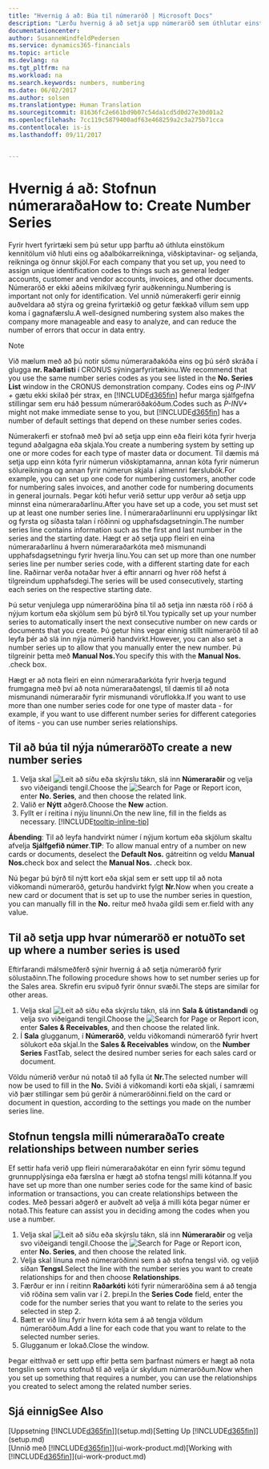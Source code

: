 ```yaml
---
title: "Hvernig á að: Búa til númeraröð | Microsoft Docs"
description: "Lærðu hvernig á að setja upp númeraröð sem úthlutar einstökum auðkenniskóðum til reikninga og skjala í Dynamics 365 for Financials."
documentationcenter: 
author: SusanneWindfeldPedersen
ms.service: dynamics365-financials
ms.topic: article
ms.devlang: na
ms.tgt_pltfrm: na
ms.workload: na
ms.search.keywords: numbers, numbering
ms.date: 06/02/2017
ms.author: solsen
ms.translationtype: Human Translation
ms.sourcegitcommit: 81636fc2e661bd9b07c54da1cd5d0d27e30d01a2
ms.openlocfilehash: 7cc119c5879400adf63e468259a2c3a275b71cca
ms.contentlocale: is-is
ms.lasthandoff: 09/11/2017


---
```

# <a name="how-to-create-number-series"></a><span data-ttu-id="8c500-103">Hvernig á að: Stofnun númeraraða</span><span class="sxs-lookup"><span data-stu-id="8c500-103">How to: Create Number Series</span></span>
<span data-ttu-id="8c500-104">Fyrir hvert fyrirtæki sem þú setur upp þarftu að úthluta einstökum kennitölum við hluti eins og aðalbókarreikninga, viðskiptavinar- og seljanda, reikninga og önnur skjöl.</span><span class="sxs-lookup"><span data-stu-id="8c500-104">For each company that you set up, you need to assign unique identification codes to things such as general ledger accounts, customer and vendor accounts, invoices, and other documents.</span></span> <span data-ttu-id="8c500-105">Númeraröð er ekki aðeins mikilvæg fyrir auðkenningu.</span><span class="sxs-lookup"><span data-stu-id="8c500-105">Numbering is important not only for identification.</span></span> <span data-ttu-id="8c500-106">Vel unnið númerakerfi gerir einnig auðveldara að stýra og greina fyrirtækið og getur fækkað villum sem upp koma í gagnafærslu.</span><span class="sxs-lookup"><span data-stu-id="8c500-106">A well-designed numbering system also makes the company more manageable and easy to analyze, and can reduce the number of errors that occur in data entry.</span></span>

> [!NOTE]  
>   <span data-ttu-id="8c500-107">Við mælum með að þú notir sömu númeraraðakóða eins og þú sérð skráða í glugga **nr. Raðarlisti** í CRONUS sýningarfyrirtækinu.</span><span class="sxs-lookup"><span data-stu-id="8c500-107">We recommend that you use the same number series codes as you see listed in the **No. Series List** window in the CRONUS demonstration company.</span></span> <span data-ttu-id="8c500-108">Codes eins og *P-INV +* gætu ekki skilað þér strax, en [!INCLUDE[d365fin](includes/d365fin_md.md)] hefur marga sjálfgefna stillingar sem eru háð þessum númeraröðakóðum.</span><span class="sxs-lookup"><span data-stu-id="8c500-108">Codes such as *P-INV+* might not make immediate sense to you, but [!INCLUDE[d365fin](includes/d365fin_md.md)] has a number of default settings that depend on these number series codes.</span></span>

<span data-ttu-id="8c500-109">Númerakerfi er stofnað með því að setja upp einn eða fleiri kóta fyrir hverja tegund aðalgagna eða skjala.</span><span class="sxs-lookup"><span data-stu-id="8c500-109">You create a numbering system by setting up one or more codes for each type of master data or document.</span></span> <span data-ttu-id="8c500-110">Til dæmis má setja upp einn kóta fyrir númerun viðskiptamanna, annan kóta fyrir númerun sölureikninga og annan fyrir númerun skjala í almennri færslubók.</span><span class="sxs-lookup"><span data-stu-id="8c500-110">For example, you can set up one code for numbering customers, another code for numbering sales invoices, and another code for numbering documents in general journals.</span></span> <span data-ttu-id="8c500-111">Þegar kóti hefur verið settur upp verður að setja upp minnst eina númeraraðarlínu.</span><span class="sxs-lookup"><span data-stu-id="8c500-111">After you have set up a code, you set must set up at least one number series line.</span></span> <span data-ttu-id="8c500-112">Í númeraraðarlínunni eru upplýsingar líkt og fyrsta og síðasta talan í röðinni og upphafsdagsetningin.</span><span class="sxs-lookup"><span data-stu-id="8c500-112">The number series line contains information such as the first and last number in the series and the starting date.</span></span> <span data-ttu-id="8c500-113">Hægt er að setja upp fleiri en eina númeraraðarlínu á hvern númeraraðarkóta með mismunandi upphafsdagsetningu fyrir hverja línu.</span><span class="sxs-lookup"><span data-stu-id="8c500-113">You can set up more than one number series line per number series code, with a different starting date for each line.</span></span> <span data-ttu-id="8c500-114">Raðirnar verða notaðar hver á eftir annarri og hver röð hefst á tilgreindum upphafsdegi.</span><span class="sxs-lookup"><span data-stu-id="8c500-114">The series will be used consecutively, starting each series on the respective starting date.</span></span>

<span data-ttu-id="8c500-115">Þú setur venjulega upp númeraröðina þína til að setja inn næsta röð í röð á nýjum kortum eða skjölum sem þú býrð til.</span><span class="sxs-lookup"><span data-stu-id="8c500-115">You typically set up your number series to automatically insert the next consecutive number on new cards or documents that you create.</span></span> <span data-ttu-id="8c500-116">Þú getur hins vegar einnig stillt númeraröð til að leyfa þér að slá inn nýja númerið handvirkt.</span><span class="sxs-lookup"><span data-stu-id="8c500-116">However, you can also set a number series up to allow that you manually enter the new number.</span></span> <span data-ttu-id="8c500-117">Þú tilgreinir þetta með **Manual Nos.**</span><span class="sxs-lookup"><span data-stu-id="8c500-117">You specify this with the **Manual Nos.**</span></span> <span data-ttu-id="8c500-118">.</span><span class="sxs-lookup"><span data-stu-id="8c500-118">check box.</span></span>

<span data-ttu-id="8c500-119">Hægt er að nota fleiri en einn númeraraðarkóta fyrir hverja tegund frumgagna með því að nota númeraraðatengsl, til dæmis til að nota mismunandi númeraraðir fyrir mismunandi vöruflokka.</span><span class="sxs-lookup"><span data-stu-id="8c500-119">If you want to use more than one number series code for one type of master data - for example, if you want to use different number series for different categories of items - you can use number series relationships.</span></span>

## <a name="to-create-a-new-number-series"></a><span data-ttu-id="8c500-120">Til að búa til nýja númeraröð</span><span class="sxs-lookup"><span data-stu-id="8c500-120">To create a new number series</span></span>
1. <span data-ttu-id="8c500-121">Velja skal ![Leit að síðu eða skýrslu](media/ui-search/search_small.png "Leit að síðu eða skýrslu táknið") tákn, slá inn **Númeraraðir** og velja svo viðeigandi tengil.</span><span class="sxs-lookup"><span data-stu-id="8c500-121">Choose the ![Search for Page or Report](media/ui-search/search_small.png "Search for Page or Report icon") icon, enter **No. Series**, and then choose the related link.</span></span>
2. <span data-ttu-id="8c500-122">Valið er **Nýtt** aðgerð.</span><span class="sxs-lookup"><span data-stu-id="8c500-122">Choose the **New** action.</span></span>
3. <span data-ttu-id="8c500-123">Fyllt er í reitina í nýju línunni.</span><span class="sxs-lookup"><span data-stu-id="8c500-123">On the new line, fill in the fields as necessary.</span></span> [!INCLUDE[tooltip-inline-tip](includes/tooltip-inline-tip_md.md)]

<span data-ttu-id="8c500-124">**Ábending**: Til að leyfa handvirkt númer í nýjum kortum eða skjölum skaltu afvelja **Sjálfgefið númer**.</span><span class="sxs-lookup"><span data-stu-id="8c500-124">**TIP**: To allow manual entry of a number on new cards or documents, deselect the **Default Nos.**</span></span> <span data-ttu-id="8c500-125">gátreitinn og veldu **Manual Nos.**</span><span class="sxs-lookup"><span data-stu-id="8c500-125">check box and select the **Manual Nos.**</span></span> <span data-ttu-id="8c500-126">.</span><span class="sxs-lookup"><span data-stu-id="8c500-126">check box.</span></span>

<span data-ttu-id="8c500-127">Nú þegar þú býrð til nýtt kort eða skjal sem er sett upp til að nota viðkomandi númeraröð, geturðu handvirkt fylgt **Nr.**</span><span class="sxs-lookup"><span data-stu-id="8c500-127">Now when you create a new card or document that is set up to use the number series in question, you can manually fill in the **No.**</span></span> <span data-ttu-id="8c500-128">reitur með hvaða gildi sem er.</span><span class="sxs-lookup"><span data-stu-id="8c500-128">field with any value.</span></span>  

## <a name="to-set-up-where-a-number-series-is-used"></a><span data-ttu-id="8c500-129">Til að setja upp hvar númeraröð er notuð</span><span class="sxs-lookup"><span data-stu-id="8c500-129">To set up where a number series is used</span></span>
<span data-ttu-id="8c500-130">Eftirfarandi málsmeðferð sýnir hvernig á að setja númeraröð fyrir sölustaðinn.</span><span class="sxs-lookup"><span data-stu-id="8c500-130">The following procedure shows how to set number series up for the Sales area.</span></span> <span data-ttu-id="8c500-131">Skrefin eru svipuð fyrir önnur svæði.</span><span class="sxs-lookup"><span data-stu-id="8c500-131">The steps are similar for other areas.</span></span>
1. <span data-ttu-id="8c500-132">Velja skal ![Leit að síðu eða skýrslu](media/ui-search/search_small.png "Leit að síðu eða skýrslu táknið") tákn, slá inn **Sala & útistandandi** og velja svo viðeigandi tengil.</span><span class="sxs-lookup"><span data-stu-id="8c500-132">Choose the ![Search for Page or Report](media/ui-search/search_small.png "Search for Page or Report icon") icon, enter **Sales & Receivables**, and then choose the related link.</span></span>
2. <span data-ttu-id="8c500-133">Í **Sala** glugganum, í **Númeraröð**, veldu viðkomandi númeraröð fyrir hvert sölukort eða skjal.</span><span class="sxs-lookup"><span data-stu-id="8c500-133">In the **Sales & Receivables** window, on the **Number Series** FastTab, select the desired number series for each sales card or document.</span></span>

<span data-ttu-id="8c500-134">Völdu númerið verður nú notað til að fylla út **Nr.**</span><span class="sxs-lookup"><span data-stu-id="8c500-134">The selected number will now be used to fill in the **No.**</span></span> <span data-ttu-id="8c500-135">Sviði á viðkomandi korti eða skjali, í samræmi við þær stillingar sem þú gerðir á númeraröðinni.</span><span class="sxs-lookup"><span data-stu-id="8c500-135">field on the card or document in question, according to the settings you made on the number series line.</span></span>

## <a name="to-create-relationships-between-number-series"></a><span data-ttu-id="8c500-136">Stofnun tengsla milli númeraraða</span><span class="sxs-lookup"><span data-stu-id="8c500-136">To create relationships between number series</span></span>
<span data-ttu-id="8c500-137">Ef settir hafa verið upp fleiri númeraraðakótar en einn fyrir sömu tegund grunnupplýsinga eða færslna er hægt að stofna tengsl milli kótanna.</span><span class="sxs-lookup"><span data-stu-id="8c500-137">If you have set up more than one number series code for the same kind of basic information or transactions, you can create relationships between the codes.</span></span> <span data-ttu-id="8c500-138">Með þessari aðgerð er auðvelt að velja á milli kóta þegar númer er notað.</span><span class="sxs-lookup"><span data-stu-id="8c500-138">This feature can assist you in deciding among the codes when you use a number.</span></span>

1. <span data-ttu-id="8c500-139">Velja skal ![Leit að síðu eða skýrslu](media/ui-search/search_small.png "Leit að síðu eða skýrslu táknið") tákn, slá inn **Númeraraðir** og velja svo viðeigandi tengil.</span><span class="sxs-lookup"><span data-stu-id="8c500-139">Choose the ![Search for Page or Report](media/ui-search/search_small.png "Search for Page or Report icon") icon, enter **No. Series**, and then choose the related link.</span></span>
2. <span data-ttu-id="8c500-140">Velja skal línuna með númeraröðinni sem á að stofna tengsl við. og veljið síðan **Tengsl**.</span><span class="sxs-lookup"><span data-stu-id="8c500-140">Select the line with the number series you want to create relationships for and then choose **Relationships**.</span></span>
3. <span data-ttu-id="8c500-141">Færður er inn í reitinn **Raðarkóti** kóti fyrir númeraröðina sem á að tengja við röðina sem valin var í 2. þrepi.</span><span class="sxs-lookup"><span data-stu-id="8c500-141">In the **Series Code** field, enter the code for the number series that you want to relate to the series you selected in step 2.</span></span>
4. <span data-ttu-id="8c500-142">Bætt er við línu fyrir hvern kóta sem á að tengja völdum númeraröðum.</span><span class="sxs-lookup"><span data-stu-id="8c500-142">Add a line for each code that you want to relate to the selected number series.</span></span>
5. <span data-ttu-id="8c500-143">Glugganum er lokað.</span><span class="sxs-lookup"><span data-stu-id="8c500-143">Close the window.</span></span>

<span data-ttu-id="8c500-144">Þegar eitthvað er sett upp eftir þetta sem þarfnast númers er hægt að nota tengslin sem voru stofnuð til að velja úr skyldum númeraröðum.</span><span class="sxs-lookup"><span data-stu-id="8c500-144">Now when you set up something that requires a number, you can use the relationships you created to select among the related number series.</span></span>

## <a name="see-also"></a><span data-ttu-id="8c500-145">Sjá einnig</span><span class="sxs-lookup"><span data-stu-id="8c500-145">See Also</span></span>
<span data-ttu-id="8c500-146">[Uppsetning [!INCLUDE[d365fin](includes/d365fin_md.md)]](setup.md)</span><span class="sxs-lookup"><span data-stu-id="8c500-146">[Setting Up [!INCLUDE[d365fin](includes/d365fin_md.md)]](setup.md)</span></span>  
<span data-ttu-id="8c500-147">[Unnið með [!INCLUDE[d365fin](includes/d365fin_md.md)]](ui-work-product.md)</span><span class="sxs-lookup"><span data-stu-id="8c500-147">[Working with [!INCLUDE[d365fin](includes/d365fin_md.md)]](ui-work-product.md)</span></span>  

